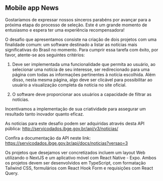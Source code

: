 ## Mobile app News


Gostaríamos de expressar nossos sinceros parabéns por avançar para a próxima etapa do processo de seleção. Este é um grande momento de entusiasmo e espera ter uma experiência recompensadora!

O desafio que apresentamos consiste na criação de dois projetos com uma finalidade comum: um software destinado a listar as notícias mais significativas do Brasil no momento. Para cumprir essa tarefa com êxito, por favor, atente-se aos seguintes critérios:

1) Deve ser implementada uma funcionalidade que permita ao usuário, ao selecionar uma notícia de seu interesse, ser redirecionado para uma página com todas as informações pertinentes à notícia escolhida. Além disso, nesta mesma página, algo deve ser clicável para possibilitar ao usuário a visualização completa da notícia no site oficial.

2) O software deve proporcionar aos usuários a capacidade de filtrar as notícias.

Incentivamos a implementação de sua criatividade para assegurar um resultado tanto inovador quanto eficaz.

As notícias para este desafio podem ser adquiridas através desta API pública: http://servicodados.ibge.gov.br/api/v3/noticias/

Confira a documentação da API neste link: https://servicodados.ibge.gov.br/api/docs/noticias?versao=3

Os projetos que desejamos ver concretizados incluem um layout Web utilizando o NextJS e um aplicativo móvel com React Native - Expo. Ambos os projetos devem ser desenvolvidos em TypeScript, com formatação Tailwind CSS, formulários com React Hook Form e requisições com React Query.